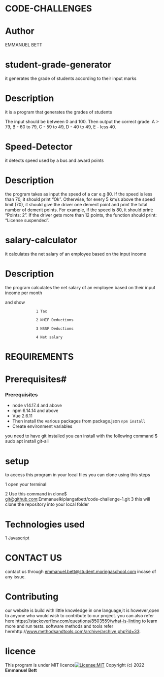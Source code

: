 # CODE-CHALLENGES


# Author
 EMMANUEL BETT


# student-grade-generator

it generates the grade of students according to their input marks



# Description

it is a program that generates the grades of students

The input should be between 0 and 100. Then output the correct grade:
A > 79, B - 60 to 79, C -  59 to 49, D - 40 to 49, E - less 40.

# Speed-Detector
it detects speed used by a bus and award points 


# Description 
 the program takes as input the speed of a car e.g 80. If the speed is less than 70, it should print “Ok”. Otherwise, for every 5 km/s above the speed limit (70), it should give the driver one demerit point and print the total number of demerit points.
For example, if the speed is 80, it should print: “Points: 2”. If the driver gets more than 12 points, the function should print: “License suspended”.

# salary-calculator

it calculates the  net salary of an employee based on the input  income

# Description

the program calculates the net salary of an employee based on their input income per month 

and show         
                  
                  
                  1 Tax

                  2 NHIF Deductions

                  3 NSSF Deductions

                  4 Net salary 

# REQUIREMENTS

# Prerequisites#

### Prerequisites

* node v14.17.4 and above
* npm 6.14.14 and above
* Vue 2.6.11
* Then install the various packages from package.json `npm install`
* Create environment variables


    

 you need to have git installed you can install with the following command $ sudo apt install git-all



# setup

to access this program in your local files you can clone using this steps

  1 open your terminal

  2 Use this command in clone$ git@github.com:Emmanuelkiplangatbett/code-challenge-1.git
  3 this will clone the repository into your local folder 




# Technologies used
  1 Javascript

 

# CONTACT US
 contact us through emmanuel.bett@student.moringaschool.com incase of any issue.


# Contributing
   
our website is build with little knowledge in one language,it is however,open to anyone who would wish to contribute to our project. you can also refer here https://stackoverflow.com/questions/8503559/what-is-linting to learn more and run tests. software methods and tools refer herehttp://www.methodsandtools.com/archive/archive.php?id=33.




# licence
 This program is under MIT licence[![License:MIT](https://img.shields.io/badge/License-MIT-yellow.svg)](https://opensource.org/licenses/MIT)
Copyright (c) 2022 **Emmanuel Bett**
 




